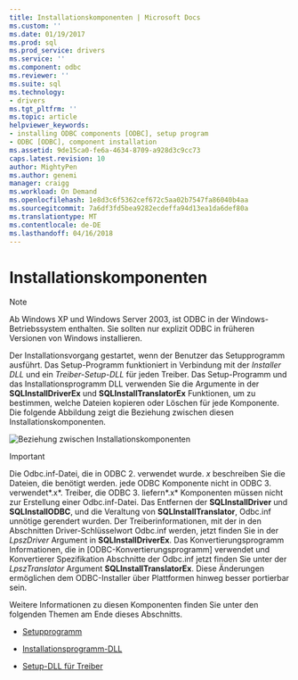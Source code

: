 ```yaml
---
title: Installationskomponenten | Microsoft Docs
ms.custom: ''
ms.date: 01/19/2017
ms.prod: sql
ms.prod_service: drivers
ms.service: ''
ms.component: odbc
ms.reviewer: ''
ms.suite: sql
ms.technology:
- drivers
ms.tgt_pltfrm: ''
ms.topic: article
helpviewer_keywords:
- installing ODBC components [ODBC], setup program
- ODBC [ODBC], component installation
ms.assetid: 9de15ca0-fe6a-4634-8709-a928d3c9cc73
caps.latest.revision: 10
author: MightyPen
ms.author: genemi
manager: craigg
ms.workload: On Demand
ms.openlocfilehash: 1e8d3c6f5362cef672c5aa02b7547fa86040b4aa
ms.sourcegitcommit: 7a6df3fd5bea9282ecdeffa94d13ea1da6def80a
ms.translationtype: MT
ms.contentlocale: de-DE
ms.lasthandoff: 04/16/2018
---
```

# <a name="installation-components"></a>Installationskomponenten
> [!NOTE]  
>  Ab Windows XP und Windows Server 2003, ist ODBC in der Windows-Betriebssystem enthalten. Sie sollten nur explizit ODBC in früheren Versionen von Windows installieren.  
  
 Der Installationsvorgang gestartet, wenn der Benutzer das Setupprogramm ausführt. Das Setup-Programm funktioniert in Verbindung mit der *Installer DLL* und ein *Treiber-Setup-DLL* für jeden Treiber. Das Setup-Programm und das Installationsprogramm DLL verwenden Sie die Argumente in der **SQLInstallDriverEx** und **SQLInstallTranslatorEx** Funktionen, um zu bestimmen, welche Dateien kopieren oder Löschen für jede Komponente. Die folgende Abbildung zeigt die Beziehung zwischen diesen Installationskomponenten.  
  
 ![Beziehung zwischen Installationskomponenten](../../../odbc/reference/install/media/pr29.gif "pr29")  
  
> [!IMPORTANT]  
>  Die Odbc.inf-Datei, die in ODBC 2. verwendet wurde. *x* beschreiben Sie die Dateien, die benötigt werden. jede ODBC Komponente nicht in ODBC 3. verwendet*.x*. Treiber, die ODBC 3. liefern*.x* Komponenten müssen nicht zur Erstellung einer Odbc.inf-Datei. Das Entfernen der **SQLInstallDriver** und **SQLInstallODBC**, und die Veraltung von **SQLInstallTranslator**, Odbc.inf unnötige gerendert wurden. Der Treiberinformationen, mit der in den Abschnitten Driver-Schlüsselwort Odbc.inf werden, jetzt finden Sie in der *LpszDriver* Argument in **SQLInstallDriverEx**. Das Konvertierungsprogramm Informationen, die in [ODBC-Konvertierungsprogramm] verwendet und Konvertierer Spezifikation Abschnitte der Odbc.inf jetzt finden Sie unter der *LpszTranslator* Argument **SQLInstallTranslatorEx**. Diese Änderungen ermöglichen dem ODBC-Installer über Plattformen hinweg besser portierbar sein.  
  
 Weitere Informationen zu diesen Komponenten finden Sie unter den folgenden Themen am Ende dieses Abschnitts.  
  
-   [Setupprogramm](../../../odbc/reference/install/setup-program.md)  
  
-   [Installationsprogramm-DLL](../../../odbc/reference/install/installer-dll.md)  
  
-   [Setup-DLL für Treiber](../../../odbc/reference/install/driver-setup-dll.md)
